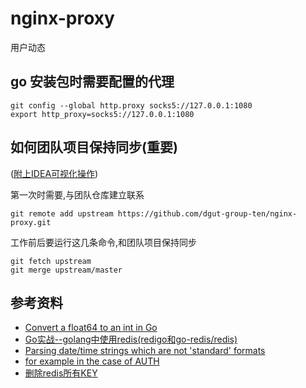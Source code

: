 # nginx-proxy

用户动态

## go 安装包时需要配置的代理

```shell script
git config --global http.proxy socks5://127.0.0.1:1080
export http_proxy=socks5://127.0.0.1:1080
```

## 如何团队项目保持同步(重要)

([附上IDEA可视化操作](https://blog.csdn.net/autfish/article/details/52513465))

第一次时需要,与团队仓库建立联系

```shell script
git remote add upstream https://github.com/dgut-group-ten/nginx-proxy.git
```

工作前后要运行这几条命令,和团队项目保持同步

```shell script
git fetch upstream
git merge upstream/master
```

## 参考资料

- [Convert a float64 to an int in Go](https://stackoverflow.com/questions/8022389/convert-a-float64-to-an-int-in-go/8022789)
- [Go实战--golang中使用redis(redigo和go-redis/redis)](https://blog.csdn.net/wangshubo1989/article/details/75050024)
- [Parsing date/time strings which are not 'standard' formats](https://stackoverflow.com/questions/14106541/parsing-date-time-strings-which-are-not-standard-formats/14106561)
- [for example in the case of AUTH](https://gowalker.org/github.com/mediocregopher/radix.v2/pool)
- [删除redis所有KEY](https://blog.csdn.net/iloveyin/article/details/46813427)